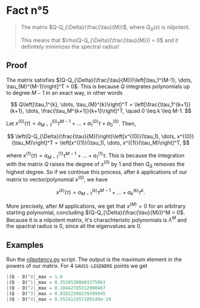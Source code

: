 # Fact n°5

> The matrix $Q-Q_{\Delta}(\frac{\tau}{M})$, where $Q_{\Delta}(x)$ is nilpotent. 
> 
> This means that $\rho(Q-Q_{\Delta}(\frac{\tau}{M})) = 0$ and it definitely minimizes the spectral radius!

## Proof
The matrix satisfies $(Q-Q_{\Delta}(\frac{\tau}{M}))\left[\tau_1^{M-1}, \dots, \tau_{M}^{M-1}\right]^T = 0$. 
This is because $Q$ integrates polynomials up to degree $M-1$ in an exact way, in other words

$$
Q\left[\tau_1^{k}, \dots, \tau_{M}^{k}\right]^T = \left[\frac{\tau_1^{k+1}}{k+1}, \dots, \frac{\tau_M^{k+1}}{k+1}\right]^T, \quad 0 \leq k \leq M-1.
$$

Let $x^{(0)}(\tau) = a_{M-1}^{(0)} \tau^{M-1} + \dots + a_1^{(0)}\tau +a_{0}^{(0)}$.
Then,

$$
\left(Q-Q_{\Delta}(\frac{\tau}{M})\right)\left[x^{(0)}(\tau_1), \dots, x^{(0)}(\tau_M)\right]^T = \left[x^{(1)}(\tau_1), \dots, x^{(1)}(\tau_M)\right]^T,
$$

where $x^{(1)}(\tau) = a_{M-1}^{(1)} \tau^{M-1} + \dots + a_1^{(1)}\tau$. This is because the integration with the matrix $Q$ raises the degree of $x^{(0)}$ by 1 and then $Q_{\Delta}$ removes the highest degree.
So if we continue this process, after $k$ applications of our matrix to vector/polynomial $x^{(0)}$, we have

$$
x^{(k)}(\tau) = a_{M-1}^{(k)} \tau^{M-1} + \dots + a_k^{(k)}\tau^k.
$$

More precisely, after $M$ applications, we get that $x^{(M)} = 0$ for an arbitrary starting polynomial, concluding $(Q-Q_{\Delta}(\frac{\tau}{M}))^M = 0$.
Because it is a nilpotent matrix, it's charachteristic polynomials is $\lambda^M$ and the spactral radius is 0, since all the eigenvalues are 0.

## Examples
Run the [nilpotency.py](../scripts/fact5/nilpotency.py) script. The output is the maximum element in the powers of our matrix.
For 4 `GAUSS-LEGENDRE` points we get

```python
|(Q - D)^0|_max = 1.0
|(Q - D)^1|_max = 0.35395300603375063
|(Q - D)^2|_max = 0.10442785312900467
|(Q - D)^3|_max = 0.01922398239399945
|(Q - D)^4|_max = 8.552412457109149e-19
```
